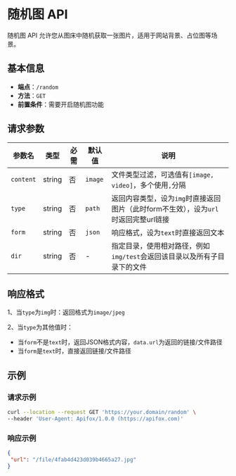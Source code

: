 # 随机图 API

随机图 API 允许您从图床中随机获取一张图片，适用于网站背景、占位图等场景。

## 基本信息

- **端点**：`/random`
- **方法**：`GET`
- **前置条件**：需要开启随机图功能


## 请求参数

| 参数名 | 类型 | 必需 | 默认值 | 说明 |
|--------|------|------|--------|------|
| `content` | string | 否 | `image` | 文件类型过滤，可选值有`[image, video]`，多个使用`,`分隔 |
| `type` | string | 否 | `path` | 返回内容类型，设为`img`时直接返回图片（此时form不生效），设为`url`时返回完整url链接 |
| `form` | string | 否 | `json` | 响应格式，设为`text`时直接返回文本 |
| `dir` | string | 否 | - | 指定目录，使用相对路径，例如`img/test`会返回该目录以及所有子目录下的文件 |


## 响应格式

1、当`type`为`img`时：返回格式为`image/jpeg`

2、当`type`为其他值时：
- 当`form`不是`text`时，返回JSON格式内容，`data.url`为返回的链接/文件路径
- 当`form`是`text`时，直接返回链接/文件路径

## 示例

### 请求示例    

```bash
curl --location --request GET 'https://your.domain/random' \
--header 'User-Agent: Apifox/1.0.0 (https://apifox.com)'
```

### 响应示例

```json
{
 "url": "/file/4fab4d423d039b4665a27.jpg"
}

